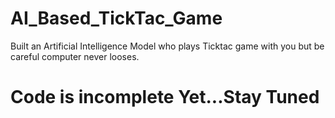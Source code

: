 # AI_Based_TickTac_Game
Built an Artificial Intelligence Model who plays Ticktac game with you but be careful computer never looses.

# Code is incomplete Yet...Stay Tuned
